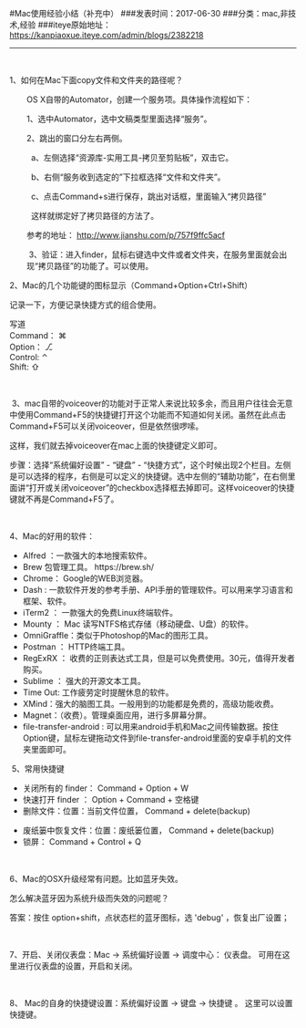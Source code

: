 #Mac使用经验小结（补充中）
###发表时间：2017-06-30
###分类：mac,非技术,经验
###iteye原始地址：<a href="https://kanpiaoxue.iteye.com/admin/blogs/2382218" target="_blank">https://kanpiaoxue.iteye.com/admin/blogs/2382218</a>

---

<div class="iteye-blog-content-contain"> 
 <p style="font-size: 14px;">&nbsp;</p> 
 <p style="font-size: 14px;">1、如何在Mac下面copy文件和文件夹的路径呢？</p> 
 <p style="padding-left: 30px;">OS X自带的Automator，创建一个服务项。具体操作流程如下：</p> 
 <p style="padding-left: 30px;">1、选中Automator，选中文稿类型里面选择“服务”。</p> 
 <p style="padding-left: 30px;">2、跳出的窗口分左右两侧。</p> 
 <p style="padding-left: 30px;">&nbsp; a、左侧选择“资源库-实用工具-拷贝至剪贴板”，双击它。</p> 
 <p style="padding-left: 30px;">&nbsp; b、右侧“服务收到选定的”下拉框选择“文件和文件夹”。</p> 
 <p style="padding-left: 30px;">&nbsp; c、点击Command+s进行保存，跳出对话框，里面输入“拷贝路径”</p> 
 <p style="padding-left: 30px;">&nbsp; 这样就绑定好了拷贝路径的方法了。</p> 
 <p style="padding-left: 30px;">参考的地址：&nbsp;<a href="http://www.jianshu.com/p/757f9ffc5acf">http://www.jianshu.com/p/757f9ffc5acf</a></p> 
 <p style="padding-left: 30px;">&nbsp;3、验证：进入finder，鼠标右键选中文件或者文件夹，在服务里面就会出现“拷贝路径”的功能了。可以使用。</p> 
 <p>2、Mac的几个功能键的图标显示（Command+Option+Ctrl+Shift）</p> 
 <p style="font-size: 14px;">记录一下，方便记录快捷方式的组合使用。</p> 
 <div class="quote_title" style="font-size: 14px;">
  写道
 </div> 
 <div class="quote_div" style="font-size: 14px;">
  Command： ⌘
  <br>Option： ⎇
  <br>Control: ⌃
  <br>Shift: ⇧
 </div> 
 <p style="font-size: 14px;">&nbsp;</p> 
 <p style="font-size: 14px;">&nbsp;3、mac自带的voiceover的功能对于正常人来说比较多余，而且用户往往会无意中使用Command+F5的快捷键打开这个功能而不知道如何关闭。虽然在此点击Command+F5可以关闭voiceover，但是依然很啰嗦。</p> 
 <p style="font-size: 14px;">这样，我们就去掉voiceover在mac上面的快捷键定义即可。</p> 
 <p style="font-size: 14px;">步骤：选择“系统偏好设置” - “键盘” - “快捷方式”，这个时候出现2个栏目。左侧是可以选择的程序，右侧是可以定义的快捷键。选中左侧的“辅助功能”，在右侧里面讲“打开或关闭voiceover”的checkbox选择框去掉即可。这样voiceover的快捷键就不再是Command+F5了。</p> 
 <p style="font-size: 14px;">&nbsp;</p> 
 <p style="font-size: 14px;">4、Mac的好用的软件：</p> 
 <ul> 
  <li>Alfred ：一款强大的本地搜索软件。</li> 
  <li>Brew 包管理工具。 https://brew.sh/</li> 
  <li>Chrome： Google的WEB浏览器。</li> 
  <li>Dash : 一款软件开发的参考手册、API手册的管理软件。可以用来学习语言和框架、软件。</li> 
  <li>iTerm2 ： 一款强大的免费Linux终端软件。</li> 
  <li>Mounty ： Mac 读写NTFS格式存储（移动硬盘、U盘）的软件。</li> 
  <li>OmniGraffle：类似于Photoshop的Mac的图形工具。</li> 
  <li>Postman ： HTTP终端工具。</li> 
  <li>RegExRX ： 收费的正则表达式工具，但是可以免费使用。30元，值得开发者购买。</li> 
  <li>Sublime ： 强大的开源文本工具。</li> 
  <li>Time Out: 工作疲劳定时提醒休息的软件。</li> 
  <li>XMind：强大的脑图工具。一般用到的功能都是免费的，高级功能收费。</li> 
  <li>Magnet：（收费）。管理桌面应用，进行多屏幕分屏。</li> 
  <li>file-transfer-android : 可以用来android手机和Mac之间传输数据。按住Option键，鼠标左键拖动文件到file-transfer-android里面的安卓手机的文件夹里面即可。</li> 
 </ul> 
 <p style="font-size: 14px;">&nbsp;5、常用快捷键</p> 
 <ul> 
  <li>关闭所有的 finder： Command + Option + W</li> 
  <li>快速打开 finder ： Option + Command + 空格键</li> 
  <li>删除文件：位置：当前文件位置， Command + delete(backup)</li> 
 </ul> 
 <ul> 
  <li>废纸篓中恢复文件：位置：废纸篓位置， Command + delete(backup)</li> 
  <li>锁屏： Command + Control + Q</li> 
 </ul> 
 <p style="font-size: 14px;">&nbsp;</p> 
 <p style="font-size: 14px;">6、Mac的OSX升级经常有问题。比如蓝牙失效。</p> 
 <p style="font-size: 14px;">怎么解决蓝牙因为系统升级而失效的问题呢？</p> 
 <p style="font-size: 14px;">答案：按住 option+shift，点状态栏的蓝牙图标，选 'debug' ，恢复出厂设置；</p> 
 <p style="font-size: 14px;">&nbsp;</p> 
 <p style="font-size: 14px;">7、开启、关闭仪表盘：Mac -&gt; 系统偏好设置 -&gt; 调度中心： 仪表盘。 可用在这里进行仪表盘的设置，开启和关闭。</p> 
 <p style="font-size: 14px;">&nbsp;</p> 
 <p style="font-size: 14px;">8、 Mac的自身的快捷键设置：系统偏好设置 -&gt; 键盘 -&gt; 快捷键 。 这里可以设置快捷键。</p> 
</div>